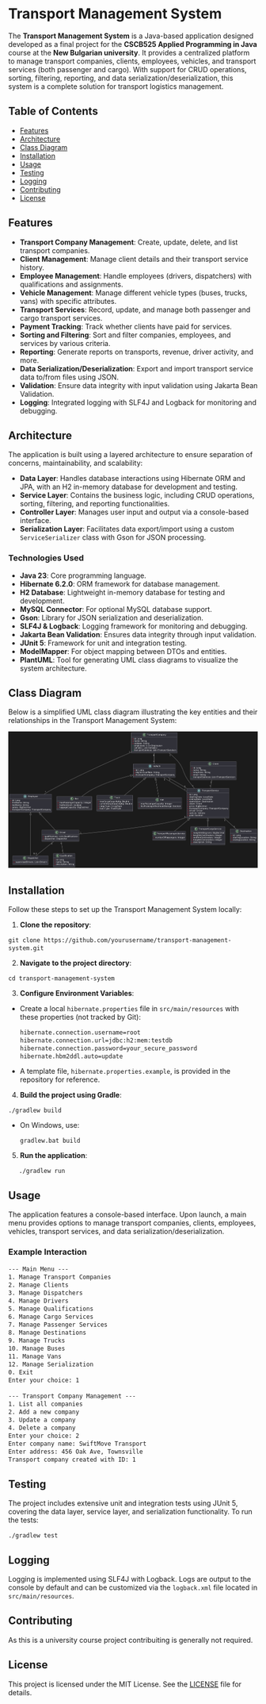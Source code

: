 # Transport Management System

The **Transport Management System** is a Java-based application designed developed as a final project for the **CSCB525
Applied Programming in Java** course at the **New Bulgarian university**. It provides a centralized platform to manage
transport companies, clients, employees, vehicles, and transport
services (both passenger and cargo). With support for CRUD operations, sorting, filtering, reporting, and data
serialization/deserialization, this system is a complete solution for transport logistics management.

## Table of Contents

- [Features](#features)
- [Architecture](#architecture)
- [Class Diagram](#class-diagram)
- [Installation](#installation)
- [Usage](#usage)
- [Testing](#testing)
- [Logging](#logging)
- [Contributing](#contributing)
- [License](#license)

## Features

- **Transport Company Management**: Create, update, delete, and list transport companies.
- **Client Management**: Manage client details and their transport service history.
- **Employee Management**: Handle employees (drivers, dispatchers) with qualifications and assignments.
- **Vehicle Management**: Manage different vehicle types (buses, trucks, vans) with specific attributes.
- **Transport Services**: Record, update, and manage both passenger and cargo transport services.
- **Payment Tracking**: Track whether clients have paid for services.
- **Sorting and Filtering**: Sort and filter companies, employees, and services by various criteria.
- **Reporting**: Generate reports on transports, revenue, driver activity, and more.
- **Data Serialization/Deserialization**: Export and import transport service data to/from files using JSON.
- **Validation**: Ensure data integrity with input validation using Jakarta Bean Validation.
- **Logging**: Integrated logging with SLF4J and Logback for monitoring and debugging.

## Architecture

The application is built using a layered architecture to ensure separation of concerns, maintainability, and
scalability:

- **Data Layer**: Handles database interactions using Hibernate ORM and JPA, with an H2 in-memory database for
  development and testing.
- **Service Layer**: Contains the business logic, including CRUD operations, sorting, filtering, and reporting
  functionalities.
- **Controller Layer**: Manages user input and output via a console-based interface.
- **Serialization Layer**: Facilitates data export/import using a custom `ServiceSerializer` class with Gson for JSON
  processing.

### Technologies Used

- **Java 23**: Core programming language.
- **Hibernate 6.2.0**: ORM framework for database management.
- **H2 Database**: Lightweight in-memory database for testing and development.
- **MySQL Connector**: For optional MySQL database support.
- **Gson**: Library for JSON serialization and deserialization.
- **SLF4J & Logback**: Logging framework for monitoring and debugging.
- **Jakarta Bean Validation**: Ensures data integrity through input validation.
- **JUnit 5**: Framework for unit and integration testing.
- **ModelMapper**: For object mapping between DTOs and entities.
- **PlantUML**: Tool for generating UML class diagrams to visualize the system architecture.

## Class Diagram

Below is a simplified UML class diagram illustrating the key entities and their relationships in the Transport
Management System:

![uml_class_diagram.png](uml_class_diagram.png)

## Installation

Follow these steps to set up the Transport Management System locally:

1. **Clone the repository**:

  ```
  git clone https://github.com/yourusername/transport-management-system.git
  ```

2. **Navigate to the project directory**:

```
cd transport-management-system
```

3. **Configure Environment Variables**:

- Create a local `hibernate.properties` file in `src/main/resources` with these properties (not tracked
  by Git):
  ```
  hibernate.connection.username=root
  hibernate.connection.url=jdbc:h2:mem:testdb
  hibernate.connection.password=your_secure_password
  hibernate.hbm2ddl.auto=update
  ```
- A template file, `hibernate.properties.example`, is provided in the repository for reference.

4. **Build the project using Gradle**:

  ```  
  ./gradlew build
  ```

- On Windows, use:
  ```
  gradlew.bat build
  ```

5. **Run the application**:

```
   ./gradlew run
```

## Usage

The application features a console-based interface. Upon launch, a main menu provides options to manage transport
companies, clients, employees, vehicles, transport services, and data serialization/deserialization.

### Example Interaction

```
--- Main Menu ---
1. Manage Transport Companies
2. Manage Clients
3. Manage Dispatchers
4. Manage Drivers
5. Manage Qualifications
6. Manage Cargo Services
7. Manage Passenger Services
8. Manage Destinations
9. Manage Trucks
10. Manage Buses
11. Manage Vans
12. Manage Serialization
0. Exit
Enter your choice: 1

--- Transport Company Management ---
1. List all companies
2. Add a new company
3. Update a company
4. Delete a company
Enter your choice: 2
Enter company name: SwiftMove Transport
Enter address: 456 Oak Ave, Townsville
Transport company created with ID: 1
```



## Testing

The project includes extensive unit and integration tests using JUnit 5, covering the data layer, service layer, and
serialization functionality.
To run the tests:

  ```
  ./gradlew test
  ```

## Logging

Logging is implemented using SLF4J with Logback. Logs are output to the console by default and can be customized via the
`logback.xml` file located in `src/main/resources`.

## Contributing

As this is a university course project contribuiting is generally not required.

## License

This project is licensed under the MIT License. See the [LICENSE](https://github.com/StefanYankov/TransportCompanyManagementSystem/blob/main/LICENSE) file for details.


